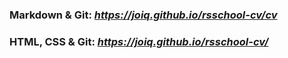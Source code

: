### Markdown & Git:  _https://joiq.github.io/rsschool-cv/cv_
### HTML, CSS & Git:  _https://joiq.github.io/rsschool-cv/_
